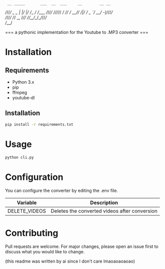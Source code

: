      __ _____       ___  __  ___     __        __ __
   _/_//_/ _ \__ __|_  |/  |/  /__ _/ /____  _/_//_/
 _/_//_// ___/ // / __// /|_/ / _ `/ __/ -_)/_//_/  
/_//_/ /_/   \_, /____/_/  /_/\_,_/\__/\__/_//_/    
            /___/                                   

=== a pythonic implementation for the Youtube to .MP3 converter ===


# Installation

## Requirements
- Python 3.x
- pip
- ffmpeg
- youtube-dl

## Installation
```bash
pip install -r requirements.txt
```

# Usage
```bash
python cli.py
```

# Configuration
You can configure the converter by editing the .env file.

| Variable | Description |
| --- | --- |
| DELETE_VIDEOS | Deletes the converted videos after conversion |

# Contributing
Pull requests are welcome. For major changes, please open an issue first to discuss what you would like to change.

(this readme was written by ai since I don't care lmaoaoaoaoao)